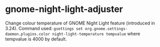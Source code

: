# gnome-night-light-adjuster
Change colour temperature of GNOME Night Light feature (introduced in 3.24).
Command used: `gsettings set org.gnome.settings-daemon.plugins.color night-light-temperature tempvalue` where tempvalue is 4000 by default.
